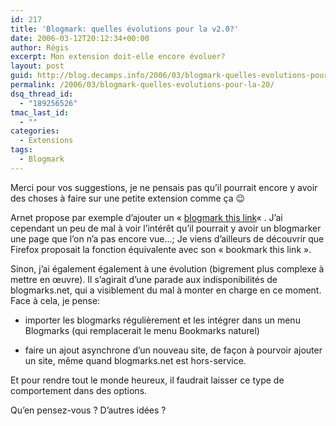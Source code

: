 ```yaml
---
id: 217
title: 'Blogmark: quelles évolutions pour la v2.0?'
date: 2006-03-12T20:12:34+00:00
author: Régis
excerpt: Mon extension doit-elle encore évoluer?
layout: post
guid: http://blog.decamps.info/2006/03/blogmark-quelles-evolutions-pour-la-20/
permalink: /2006/03/blogmark-quelles-evolutions-pour-la-20/
dsq_thread_id:
  - "189256526"
tmac_last_id:
  - ""
categories:
  - Extensions
tags:
  - Blogmark
---
```

Merci pour vos suggestions, je ne pensais pas qu’il pourrait encore y avoir des choses à faire sur une petite extension comme ça 😉 

Arnet propose par exemple d’ajouter un « [blogmark this link](http://regis.decamps.info/blog/2006/03/version-14-testee-et-approuvee/#comment-387)« . J’ai cependant un peu de mal à voir l’intérêt qu’il pourrait y avoir un blogmarker une page que l’on n’a pas encore vue…; Je viens d’ailleurs de découvrir que Firefox proposait la fonction équivalente avec son « bookmark this link ».

Sinon, j’ai également également à une évolution (bigrement plus complexe à mettre en œuvre). Il s’agirait d’une parade aux indisponibilités de blogmarks.net, qui a visiblement du mal à monter en charge en ce moment. Face à cela, je pense:

* importer les blogmarks régulièrement et les intégrer dans un menu Blogmarks (qui remplacerait le menu Bookmarks naturel)
  
* faire un ajout asynchrone d’un nouveau site, de façon à pourvoir ajouter un site, même quand blogmarks.net est hors-service.

Et pour rendre tout le monde heureux, il faudrait laisser ce type de comportement dans des options.

Qu’en pensez-vous ? D’autres idées ?
